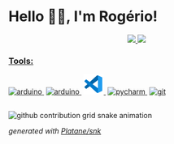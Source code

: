 # Hello 🖖🏻, I'm Rogério!

<div align="center">
  <a href="https://github.com/rogeri0-filho">
  <img height="180em" src="https://github-readme-stats.vercel.app/api?username=rogeri0-filho&show_icons=true&theme=dark&include_all_commits=true&count_private=true"/>
  <img heigth="180em" src="https://github-readme-stats.vercel.app/api/top-langs/?username=rogeri0-filho&layout=compact&langs_count=16&theme=dark"/>
</div>
  
</p>

<h3 align="left">Tools:</h3>

<p align="left"> 
  <a href="https://www.arduino.cc/" target="_blank" rel="noreferrer"> <img src="https://cdn.worldvectorlogo.com/logos/arduino-1.svg" alt="arduino" width="40" height="40"/> </a>
  <a href="https://www.eclipse.org/" target="_blank" rel="noreferrer"> <img src="https://www.eclipse.org/downloads/assets/public/images/logo-eclipse.png" alt="arduino" width="40" height="40"/> </a>
  <a href="http://code.visualstudio.com"> <img src="https://raw.githubusercontent.com/vscode-icons/vscode-icons/master/icons/file_type_vscode.svg" alt="VSCode" width="40"/> </a>
  <a href="https://www.jetbrains.com/" target="_blank" rel="noreferrer"> <img src="https://upload.wikimedia.org/wikipedia/commons/archive/1/1d/20200803065359%21PyCharm_Icon.svg" alt="pycharm" width="40" height="40"/> </a>
  <a href="https://git-scm.com/" target="_blank" rel="noreferrer"> <img src="https://www.vectorlogo.zone/logos/git-scm/git-scm-icon.svg" alt="git" width="40" height="40"/> </a>

</p>

##

<div>

  ![github contribution grid snake animation](https://raw.githubusercontent.com/rogeri0-filho/rogeri0-filho/output/github-contribution-grid-snake-dark.svg#gh-dark-mode-only)
 
 
_generated with [Platane/snk](https://github.com/Platane/snk)_
  
</div>
